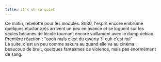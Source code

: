 ```yaml
---
title: it's oh so quiet
---
```


Ce matin, rebelotte pour les modules. 8h30, l'esprit encore embrûmé quelques
étudiant(e)s arrivent un peu en avance et se loguent sur les seules bécanes de
lécole tournant encore vaillament avec le dump debian.  
Première réaction : "oooh mais c'est du qwerty ?! euh c'est nul"  
La suite, c'est un peu comme sakura au quand elle va au cinéma : beaucoup de
bruit, quelques fantasmes de violence, mais pas énormément de sang.

